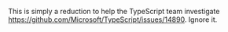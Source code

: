 This is simply a reduction to help the TypeScript team investigate https://github.com/Microsoft/TypeScript/issues/14890.  Ignore it.
